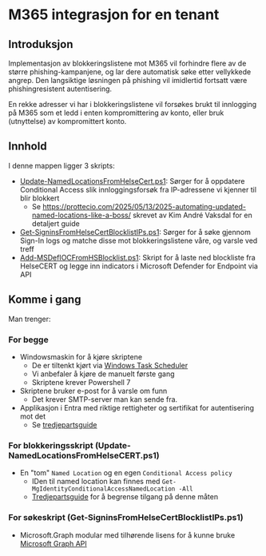 # M365 integrasjon for en tenant

## Introduksjon
Implementasjon av blokkeringslistene mot M365 vil forhindre flere av de større phishing-kampanjene, og lar dere automatisk søke etter vellykkede angrep. Den langsiktige løsningen på phishing vil imidlertid fortsatt være phishingresistent autentisering. 

En rekke adresser vi har i blokkeringslistene vil forsøkes brukt til innlogging på M365 som et ledd i enten kompromittering av konto, eller bruk (utnyttelse) av kompromittert konto.  

## Innhold

I denne mappen ligger 3 skripts:
 - [Update-NamedLocationsFromHelseCert.ps1](https://github.com/helsecert/blocklist/blob/master/m365-single-tenant/Update-NamedLocationsFromHelseCert.ps1): Sørger for å oppdatere Conditional Access slik innloggingsforsøk fra IP-adressene vi kjenner til blir blokkert
   - Se https://prottecio.com/2025/05/13/2025-automating-updated-named-locations-like-a-boss/ skrevet av Kim André Vaksdal for en detaljert guide 
 - [Get-SigninsFromHelseCertBlocklistIPs.ps1](https://github.com/helsecert/blocklist/blob/master/m365-single-tenant/Get-SigninsFromHelseCertBlocklistIPs.ps1): Sørger for å søke gjennom Sign-In logs og matche disse mot blokkeringslistene våre, og varsle ved treff
 - [Add-MSDefIOCFromHSBlocklist.ps1](https://github.com/helsecert/blocklist/blob/master/m365-single-tenant/Get-SigninsFromHelseCertBlocklistIPs.ps1): Skript for å laste ned blockliste fra HelseCERT og legge inn indicators i Microsoft Defender for Endpoint via API

## Komme i gang
Man trenger:

### For begge
- Windowsmaskin for å kjøre skriptene
    - De er tiltenkt kjørt via [Windows Task Scheduler](https://lazyadmin.nl/powershell/how-to-create-a-powershell-scheduled-task/)
    - Vi anbefaler å kjøre de manuelt første gang
    - Skriptene krever Powershell 7
- Skriptene bruker e-post for å varsle om funn
    - Det krever SMTP-server man kan sende fra.
- Applikasjon i Entra med riktige rettigheter og sertifikat for autentisering mot det
    - Se [tredjepartsguide](https://www.alitajran.com/connect-to-microsoft-graph-powershell/#h-method-2-how-to-connect-to-microsoft-graph-with-certificate-based-authentication-cba)

### For blokkeringsskript (Update-NamedLocationsFromHelseCERT.ps1)    
- En "tom" `Named Location` og en egen `Conditional Access policy`
    - IDen til named location kan finnes med `Get-MgIdentityConditionalAccessNamedLocation -All`
    - [Tredjepartsguide](https://newhelptech.wordpress.com/2022/03/01/step-by-step-how-to-configuring-conditional-access-policy-to-restrict-access-from-specific-location-in-office-365/) for å begrense tilgang på denne måten

### For søkeskript (Get-SigninsFromHelseCertBlocklistIPs.ps1)
- Microsoft.Graph modular med tilhørende lisens for å kunne bruke [Microsoft Graph API](https://learn.microsoft.com/en-us/powershell/microsoftgraph/installation?view=graph-powershell-1.0)
